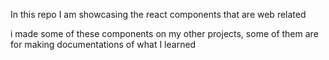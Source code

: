 In this repo I am showcasing the react components that are web related

i made some of these components on my other projects, some of them are for making documentations of what I learned
